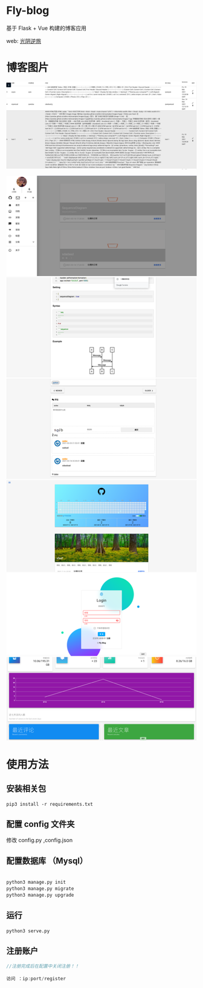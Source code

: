 # Fly-blog

基于 Flask + Vue 构建的博客应用

web: [光阴逆旅](https://flask.gynl.xyz/)

# 博客图片

![1](https://raw.githubusercontent.com/779505388/Fly-blog/master/example/20210327-213348.png)

![2](https://raw.githubusercontent.com/779505388/Fly-blog/master/example/%E6%88%AA%E5%B1%8F2021-03-27%E4%B8%8B%E5%8D%889.35.52.png)
![3](https://raw.githubusercontent.com/779505388/Fly-blog/master/example/%E6%88%AA%E5%B1%8F2021-03-27%E4%B8%8B%E5%8D%889.37.42.png)
![4](https://raw.githubusercontent.com/779505388/Fly-blog/master/example/%E6%88%AA%E5%B1%8F2021-03-27%E4%B8%8B%E5%8D%889.37.59.png)
![GITGUB提交预览](https://github.com/779505388/Fly-blog/blob/master/example/%E6%88%AA%E5%B1%8F2021-07-15%E4%B8%8A%E5%8D%8811.23.04.png?raw=true)
![登陆页面](https://github.com/779505388/Fly-blog/blob/master/example/%E6%88%AA%E5%B1%8F2021-07-15%E4%B8%8A%E5%8D%8811.24.32.png?raw=true)
![后台管理页面](https://github.com/779505388/Fly-blog/blob/master/example/%E6%88%AA%E5%B1%8F2021-07-15%E4%B8%8A%E5%8D%8811.25.30.png?raw=true)
# 使用方法

## 安装相关包

`pip3 install -r requirements.txt`

## 配置 config 文件夹

修改 config.py ,config.json

## 配置数据库 （Mysql）

```python

python3 manage.py init
python3 manage.py migrate
python3 manage.py upgrade

```

## 运行

`python3 serve.py`

## 注册账户

```javascript
//注册完成后在配置中关闭注册！！

访问 ：ip:port/register

```
